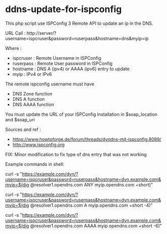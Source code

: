 ddns-update-for-ispconfig
=========================

This php script use ISPConfig 3 Remote API to update an ip in the DNS.

URL Call : http://server/?username=ispcruser&password=ruserpass&hostname=dns&myip=ip

Where :
  - ispcruser : Remote Username in ISPConfig
  - ruserpass : Remote User password in ISPConfig
  - hostname : DNS A (ipv4) or AAAA (ipv6) entry to update
  - myip : IPv4 or IPv6
  
The remote ispconfig username must have 
  - DNS Zone function
  - DNS A function
  - DNS AAAA function

You must update the URL of your ISPConfig Installation in $soap_location and $soap_uri

Sources and ref :
- https://www.howtoforge.de/forum/threads/dyndns-mit-ispconfig.8089/
- http://www.ispconfig.org



FIX: Minor modification to fix type of dns entry that was not working

Example commands in shell:

curl -s "https://example.com/dyn/?username=ispcruser&password=ruserpass&hostname=dyn.example.com&myip=$(dig @resolver1.opendns.com ANY myip.opendns.com +short)"

curl -s "https://example.com/dyn/?username=ispcruser&password=ruserpass&hostname=dyn.example.com&myip=$(dig @resolver1.opendns.com A myip.opendns.com +short -4)"

curl -s "https://example.com/dyn/?username=ispcruser&password=ruserpass&hostname=dyn.example.com&myip=$(dig @resolver1.opendns.com AAAA myip.opendns.com +short -6)"

